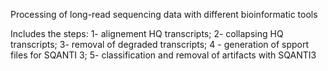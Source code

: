 Processing of long-read sequencing data with different bioinformatic tools

Includes the steps: 1- alignement HQ transcripts; 2- collapsing HQ transcripts; 3- removal of degraded transcripts; 4 - generation of spport files for SQANTI 3; 5- classification and removal of artifacts with SQANTI3
